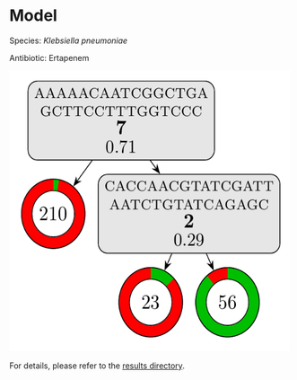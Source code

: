 
# Model

Species: *Klebsiella pneumoniae*

Antibiotic: Ertapenem

<a href="./model.pdf"><img src="./model.png" width=500 height=500 /></a>

For details, please refer to the [results directory](../../../../../results/cart_b/klebsiella%20pneumoniae/ertapenem/repeat_0/).

